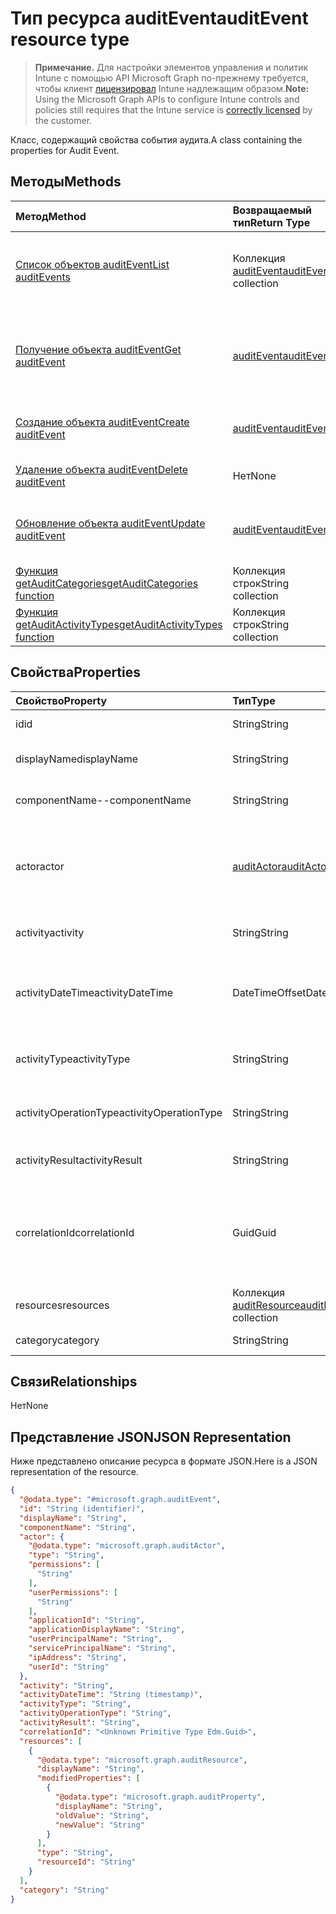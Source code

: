 # <a name="auditevent-resource-type"></a><span data-ttu-id="71468-101">Тип ресурса auditEvent</span><span class="sxs-lookup"><span data-stu-id="71468-101">auditEvent resource type</span></span>

> <span data-ttu-id="71468-102">**Примечание.** Для настройки элементов управления и политик Intune с помощью API Microsoft Graph по-прежнему требуется, чтобы клиент [лицензировал](https://go.microsoft.com/fwlink/?linkid=839381) Intune надлежащим образом.</span><span class="sxs-lookup"><span data-stu-id="71468-102">**Note:** Using the Microsoft Graph APIs to configure Intune controls and policies still requires that the Intune service is [correctly licensed](https://go.microsoft.com/fwlink/?linkid=839381) by the customer.</span></span>

<span data-ttu-id="71468-103">Класс, содержащий свойства события аудита.</span><span class="sxs-lookup"><span data-stu-id="71468-103">A class containing the properties for Audit Event.</span></span>
## <a name="methods"></a><span data-ttu-id="71468-104">Методы</span><span class="sxs-lookup"><span data-stu-id="71468-104">Methods</span></span>
|<span data-ttu-id="71468-105">Метод</span><span class="sxs-lookup"><span data-stu-id="71468-105">Method</span></span>|<span data-ttu-id="71468-106">Возвращаемый тип</span><span class="sxs-lookup"><span data-stu-id="71468-106">Return Type</span></span>|<span data-ttu-id="71468-107">Описание</span><span class="sxs-lookup"><span data-stu-id="71468-107">Description</span></span>|
|:---|:---|:---|
|[<span data-ttu-id="71468-108">Список объектов auditEvent</span><span class="sxs-lookup"><span data-stu-id="71468-108">List auditEvents</span></span>](../api/intune_auditing_auditevent_list.md)|<span data-ttu-id="71468-109">Коллекция [auditEvent](../resources/intune_auditing_auditevent.md)</span><span class="sxs-lookup"><span data-stu-id="71468-109">[auditEvent](../resources/intune_auditing_auditevent.md) collection</span></span>|<span data-ttu-id="71468-110">Список свойств и связей объектов [auditEvent](../resources/intune_auditing_auditevent.md).</span><span class="sxs-lookup"><span data-stu-id="71468-110">List properties and relationships of the [auditEvent](../resources/intune_auditing_auditevent.md) objects.</span></span>|
|[<span data-ttu-id="71468-111">Получение объекта auditEvent</span><span class="sxs-lookup"><span data-stu-id="71468-111">Get auditEvent</span></span>](../api/intune_auditing_auditevent_get.md)|[<span data-ttu-id="71468-112">auditEvent</span><span class="sxs-lookup"><span data-stu-id="71468-112">auditEvent</span></span>](../resources/intune_auditing_auditevent.md)|<span data-ttu-id="71468-113">Чтение свойств и связей объекта [auditEvent](../resources/intune_auditing_auditevent.md).</span><span class="sxs-lookup"><span data-stu-id="71468-113">Read properties and relationships of [plannerTaskDetails](../resources/intune_auditing_auditevent.md) object.</span></span>|
|[<span data-ttu-id="71468-114">Создание объекта auditEvent</span><span class="sxs-lookup"><span data-stu-id="71468-114">Create auditEvent</span></span>](../api/intune_auditing_auditevent_create.md)|[<span data-ttu-id="71468-115">auditEvent</span><span class="sxs-lookup"><span data-stu-id="71468-115">auditEvent</span></span>](../resources/intune_auditing_auditevent.md)|<span data-ttu-id="71468-116">Создание объекта [auditEvent](../resources/intune_auditing_auditevent.md).</span><span class="sxs-lookup"><span data-stu-id="71468-116">Create a new [plannerBucket](../resources/intune_auditing_auditevent.md) object.</span></span>|
|[<span data-ttu-id="71468-117">Удаление объекта auditEvent</span><span class="sxs-lookup"><span data-stu-id="71468-117">Delete auditEvent</span></span>](../api/intune_auditing_auditevent_delete.md)|<span data-ttu-id="71468-118">Нет</span><span class="sxs-lookup"><span data-stu-id="71468-118">None</span></span>|<span data-ttu-id="71468-119">Удаляет объект [auditEvent](../resources/intune_auditing_auditevent.md).</span><span class="sxs-lookup"><span data-stu-id="71468-119">Deletes a [auditEvent](../resources/intune_auditing_auditevent.md).</span></span>|
|[<span data-ttu-id="71468-120">Обновление объекта auditEvent</span><span class="sxs-lookup"><span data-stu-id="71468-120">Update auditEvent</span></span>](../api/intune_auditing_auditevent_update.md)|[<span data-ttu-id="71468-121">auditEvent</span><span class="sxs-lookup"><span data-stu-id="71468-121">auditEvent</span></span>](../resources/intune_auditing_auditevent.md)|<span data-ttu-id="71468-122">Обновление свойств объекта [auditEvent](../resources/intune_auditing_auditevent.md).</span><span class="sxs-lookup"><span data-stu-id="71468-122">Update the properties of a [calendar](../resources/intune_auditing_auditevent.md) object.</span></span>|
|[<span data-ttu-id="71468-123">Функция getAuditCategories</span><span class="sxs-lookup"><span data-stu-id="71468-123">getAuditCategories function</span></span>](../api/intune_auditing_auditevent_getauditcategories.md)|<span data-ttu-id="71468-124">Коллекция строк</span><span class="sxs-lookup"><span data-stu-id="71468-124">String collection</span></span>|<span data-ttu-id="71468-125">Н/Д</span><span class="sxs-lookup"><span data-stu-id="71468-125">Not yet documented</span></span>|
|[<span data-ttu-id="71468-126">Функция getAuditActivityTypes</span><span class="sxs-lookup"><span data-stu-id="71468-126">getAuditActivityTypes function</span></span>](../api/intune_auditing_auditevent_getauditactivitytypes.md)|<span data-ttu-id="71468-127">Коллекция строк</span><span class="sxs-lookup"><span data-stu-id="71468-127">String collection</span></span>|<span data-ttu-id="71468-128">Н/Д</span><span class="sxs-lookup"><span data-stu-id="71468-128">Not yet documented</span></span>|

## <a name="properties"></a><span data-ttu-id="71468-129">Свойства</span><span class="sxs-lookup"><span data-stu-id="71468-129">Properties</span></span>
|<span data-ttu-id="71468-130">Свойство</span><span class="sxs-lookup"><span data-stu-id="71468-130">Property</span></span>|<span data-ttu-id="71468-131">Тип</span><span class="sxs-lookup"><span data-stu-id="71468-131">Type</span></span>|<span data-ttu-id="71468-132">Описание</span><span class="sxs-lookup"><span data-stu-id="71468-132">Description</span></span>|
|:---|:---|:---|
|<span data-ttu-id="71468-133">id</span><span class="sxs-lookup"><span data-stu-id="71468-133">id</span></span>|<span data-ttu-id="71468-134">String</span><span class="sxs-lookup"><span data-stu-id="71468-134">String</span></span>|<span data-ttu-id="71468-135">Ключ объекта.</span><span class="sxs-lookup"><span data-stu-id="71468-135">Key of the setting.</span></span>|
|<span data-ttu-id="71468-136">displayName</span><span class="sxs-lookup"><span data-stu-id="71468-136">displayName</span></span>|<span data-ttu-id="71468-137">String</span><span class="sxs-lookup"><span data-stu-id="71468-137">String</span></span>|<span data-ttu-id="71468-138">Отображаемое имя события.</span><span class="sxs-lookup"><span data-stu-id="71468-138">Event display name.</span></span>|
|<span data-ttu-id="71468-139">componentName</span><span class="sxs-lookup"><span data-stu-id="71468-139">--componentName</span></span>|<span data-ttu-id="71468-140">String</span><span class="sxs-lookup"><span data-stu-id="71468-140">String</span></span>|<span data-ttu-id="71468-141">Имя компонента.</span><span class="sxs-lookup"><span data-stu-id="71468-141">Component name.</span></span>|
|<span data-ttu-id="71468-142">actor</span><span class="sxs-lookup"><span data-stu-id="71468-142">actor</span></span>|[<span data-ttu-id="71468-143">auditActor</span><span class="sxs-lookup"><span data-stu-id="71468-143">auditActor</span></span>](../resources/intune_auditing_auditactor.md)|<span data-ttu-id="71468-144">Пользователь AAD и приложение, связанные с событием аудита.</span><span class="sxs-lookup"><span data-stu-id="71468-144">AAD user and application that are associated with the audit event.</span></span>|
|<span data-ttu-id="71468-145">activity</span><span class="sxs-lookup"><span data-stu-id="71468-145">activity</span></span>|<span data-ttu-id="71468-146">String</span><span class="sxs-lookup"><span data-stu-id="71468-146">String</span></span>|<span data-ttu-id="71468-147">Понятное имя действия.</span><span class="sxs-lookup"><span data-stu-id="71468-147">Friendly name of the activity.</span></span>|
|<span data-ttu-id="71468-148">activityDateTime</span><span class="sxs-lookup"><span data-stu-id="71468-148">activityDateTime</span></span>|<span data-ttu-id="71468-149">DateTimeOffset</span><span class="sxs-lookup"><span data-stu-id="71468-149">DateTimeOffset</span></span>|<span data-ttu-id="71468-150">Дата и время выполнения действия (в формате UTC).</span><span class="sxs-lookup"><span data-stu-id="71468-150">The date time in UTC when the activity was performed.</span></span>|
|<span data-ttu-id="71468-151">activityType</span><span class="sxs-lookup"><span data-stu-id="71468-151">activityType</span></span>|<span data-ttu-id="71468-152">String</span><span class="sxs-lookup"><span data-stu-id="71468-152">String</span></span>|<span data-ttu-id="71468-153">Тип выполненного действия.</span><span class="sxs-lookup"><span data-stu-id="71468-153">The type of activity that was being performed.</span></span>|
|<span data-ttu-id="71468-154">activityOperationType</span><span class="sxs-lookup"><span data-stu-id="71468-154">activityOperationType</span></span>|<span data-ttu-id="71468-155">String</span><span class="sxs-lookup"><span data-stu-id="71468-155">String</span></span>|<span data-ttu-id="71468-156">Тип операции HTTP для действия.</span><span class="sxs-lookup"><span data-stu-id="71468-156">The HTTP operation type of the activity.</span></span>|
|<span data-ttu-id="71468-157">activityResult</span><span class="sxs-lookup"><span data-stu-id="71468-157">activityResult</span></span>|<span data-ttu-id="71468-158">String</span><span class="sxs-lookup"><span data-stu-id="71468-158">String</span></span>|<span data-ttu-id="71468-159">Результат действия.</span><span class="sxs-lookup"><span data-stu-id="71468-159">The result of the submission.</span></span>|
|<span data-ttu-id="71468-160">correlationId</span><span class="sxs-lookup"><span data-stu-id="71468-160">correlationId</span></span>|<span data-ttu-id="71468-161">Guid</span><span class="sxs-lookup"><span data-stu-id="71468-161">Guid</span></span>|<span data-ttu-id="71468-162">ИД клиентского запроса, используемый для согласования действий в системе.</span><span class="sxs-lookup"><span data-stu-id="71468-162">The client request Id that is used to correlate activity within the system.</span></span>|
|<span data-ttu-id="71468-163">resources</span><span class="sxs-lookup"><span data-stu-id="71468-163">resources</span></span>|<span data-ttu-id="71468-164">Коллекция [auditResource](../resources/intune_auditing_auditresource.md)</span><span class="sxs-lookup"><span data-stu-id="71468-164">[auditResource](../resources/intune_auditing_auditresource.md) collection</span></span>|<span data-ttu-id="71468-165">Изменяемые ресурсы.</span><span class="sxs-lookup"><span data-stu-id="71468-165">Resources being modified.</span></span>|
|<span data-ttu-id="71468-166">category</span><span class="sxs-lookup"><span data-stu-id="71468-166">category</span></span>|<span data-ttu-id="71468-167">String</span><span class="sxs-lookup"><span data-stu-id="71468-167">String</span></span>|<span data-ttu-id="71468-168">Категория аудита.</span><span class="sxs-lookup"><span data-stu-id="71468-168">Audit category.</span></span>|

## <a name="relationships"></a><span data-ttu-id="71468-169">Связи</span><span class="sxs-lookup"><span data-stu-id="71468-169">Relationships</span></span>
<span data-ttu-id="71468-170">Нет</span><span class="sxs-lookup"><span data-stu-id="71468-170">None</span></span>
## <a name="json-representation"></a><span data-ttu-id="71468-171">Представление JSON</span><span class="sxs-lookup"><span data-stu-id="71468-171">JSON Representation</span></span>
<span data-ttu-id="71468-172">Ниже представлено описание ресурса в формате JSON.</span><span class="sxs-lookup"><span data-stu-id="71468-172">Here is a JSON representation of the resource.</span></span>
<!-- {
  "blockType": "resource",
  "keyProperty": "id",
  "@odata.type": "microsoft.graph.auditEvent"
}
-->
``` json
{
  "@odata.type": "#microsoft.graph.auditEvent",
  "id": "String (identifier)",
  "displayName": "String",
  "componentName": "String",
  "actor": {
    "@odata.type": "microsoft.graph.auditActor",
    "type": "String",
    "permissions": [
      "String"
    ],
    "userPermissions": [
      "String"
    ],
    "applicationId": "String",
    "applicationDisplayName": "String",
    "userPrincipalName": "String",
    "servicePrincipalName": "String",
    "ipAddress": "String",
    "userId": "String"
  },
  "activity": "String",
  "activityDateTime": "String (timestamp)",
  "activityType": "String",
  "activityOperationType": "String",
  "activityResult": "String",
  "correlationId": "<Unknown Primitive Type Edm.Guid>",
  "resources": [
    {
      "@odata.type": "microsoft.graph.auditResource",
      "displayName": "String",
      "modifiedProperties": [
        {
          "@odata.type": "microsoft.graph.auditProperty",
          "displayName": "String",
          "oldValue": "String",
          "newValue": "String"
        }
      ],
      "type": "String",
      "resourceId": "String"
    }
  ],
  "category": "String"
}
```



